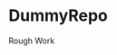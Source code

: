 # DummyRepo
Rough Work 








































































































